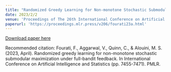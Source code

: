 ```yaml
---
title: "Randomized Greedy Learning for Non-monotone Stochastic Submodular Maximization Under Full-bandit Feedback"
date: 2023/2/2
venue: 'Proceedings of The 26th International Conference on Artificial Intelligence and Statistics'
paperurl: 'https://proceedings.mlr.press/v206/fourati23a.html'
---
```

[Download paper here](https://proceedings.mlr.press/v206/fourati23a/fourati23a.pdf)

Recommended citation: Fourati, F., Aggarwal, V., Quinn, C., & Alouini, M. S. (2023, April). Randomized greedy learning for non-monotone stochastic submodular maximization under full-bandit feedback. In International Conference on Artificial Intelligence and Statistics (pp. 7455-7471). PMLR.
